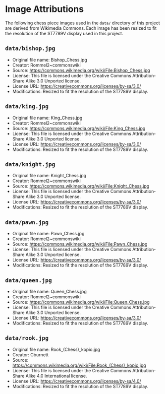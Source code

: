 # Image Attributions

The following chess piece images used in the `data/` directory of this project are derived from Wikimedia Commons. Each image has been resized to fit the resolution of the ST7789V display used in this project.

## `data/bishop.jpg`

*   Original file name: Bishop_Chess.jpg
*   Creator: Rommel2~commonswiki
*   Source: https://commons.wikimedia.org/wiki/File:Bishop_Chess.jpg
*   License: This file is licensed under the Creative Commons Attribution-Share Alike 3.0 Unported license.
*   License URL: https://creativecommons.org/licenses/by-sa/3.0/
*   Modifications: Resized to fit the resolution of the ST7789V display.

## `data/king.jpg`

*   Original file name: King_Chess.jpg
*   Creator: Rommel2~commonswiki
*   Source: https://commons.wikimedia.org/wiki/File:King_Chess.jpg
*   License: This file is licensed under the Creative Commons Attribution-Share Alike 3.0 Unported license.
*   License URL: https://creativecommons.org/licenses/by-sa/3.0/
*   Modifications: Resized to fit the resolution of the ST7789V display.

## `data/knight.jpg`

*   Original file name: Knight_Chess.jpg
*   Creator: Rommel2~commonswiki
*   Source: https://commons.wikimedia.org/wiki/File:Knight_Chess.jpg
*   License: This file is licensed under the Creative Commons Attribution-Share Alike 3.0 Unported license.
*   License URL: https://creativecommons.org/licenses/by-sa/3.0/
*   Modifications: Resized to fit the resolution of the ST7789V display.

## `data/pawn.jpg`

*   Original file name: Pawn_Chess.jpg
*   Creator: Rommel2~commonswiki
*   Source: https://commons.wikimedia.org/wiki/File:Pawn_Chess.jpg
*   License: This file is licensed under the Creative Commons Attribution-Share Alike 3.0 Unported license.
*   License URL: https://creativecommons.org/licenses/by-sa/3.0/
*   Modifications: Resized to fit the resolution of the ST7789V display.

## `data/queen.jpg`

*   Original file name: Queen_Chess.jpg
*   Creator: Rommel2~commonswiki
*   Source: https://commons.wikimedia.org/wiki/File:Queen_Chess.jpg
*   License: This file is licensed under the Creative Commons Attribution-Share Alike 3.0 Unported license.
*   License URL: https://creativecommons.org/licenses/by-sa/3.0/
*   Modifications: Resized to fit the resolution of the ST7789V display.

## `data/rook.jpg`

*   Original file name: Rook_(Chess)_kopio.jpg
*   Creator: Cburnett
*   Source: https://commons.wikimedia.org/wiki/File:Rook_(Chess)_kopio.jpg
*   License: This file is licensed under the Creative Commons Attribution-Share Alike 4.0 International license.
*   License URL: https://creativecommons.org/licenses/by-sa/4.0/
*   Modifications: Resized to fit the resolution of the ST7789V display.
